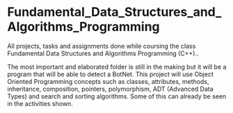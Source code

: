 # Fundamental_Data_Structures_and_Algorithms_Programming
All projects, tasks and assignments done while coursing the class Fundamental Data Structures and Algorithms Programming (C++).. 

The most important and elaborated folder is still in the making but it will be a program that will be able to detect a BotNet. This project will use Object Oriented Programming concepts such as classes, attributes, methods, inheritance, composition, pointers, polymorphism, ADT (Advanced Data Types) and search and sorting algorithms. Some of this can already be seen in the activities shown.


